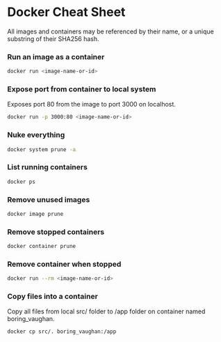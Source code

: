 # Docker Cheat Sheet

All images and containers may be referenced by their name, or a unique substring of their SHA256 hash.

### Run an image as a container

```sh
docker run <image-name-or-id>
```

### Expose port from container to local system

Exposes port 80 from the image to port 3000 on localhost.

```sh
docker run -p 3000:80 <image-name-or-id>
```

### Nuke everything

```sh
docker system prune -a
```

### List running containers

```sh
docker ps
```

### Remove unused images

```sh
docker image prune
```

### Remove stopped containers

```sh
docker container prune
```

### Remove container when stopped

```sh
docker run --rm <image-name-or-id>
```

### Copy files into a container

Copy all files from local src/ folder to /app folder on container named boring_vaughan.

```sh
docker cp src/. boring_vaughan:/app